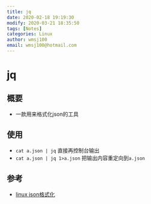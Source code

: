 ```yaml
---
title: jq
date: 2020-02-18 19:19:30
modify: 2020-03-21 18:35:50 
tags: [Notes]
categories: Linux
author: wmsj100
email: wmsj100@hotmail.com
---
```


# jq

## 概要

- 一款用来格式化json的工具

## 使用

- `cat a.json | jq` 直接再控制台输出
- `cat a.json | jq 1>a.json` 把输出内容重定向到`a.json`

## 参考

- [linux json格式化](http://www.openskill.cn/article/357)

